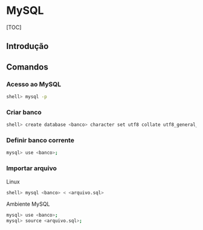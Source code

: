 # MySQL

[TOC]

## Introdução

## Comandos

### Acesso ao MySQL

```sh
shell> mysql -p
```

### Criar banco

```sh
shell> create database <banco> character set utf8 collate utf8_general_ci;
```

### Definir banco corrente

```sh
mysql> use <banco>;
```

### Importar arquivo

Linux

```sh
shell> mysql <banco> < <arquivo.sql>
```

Ambiente MySQL

```sh
mysql> use <banco>;
mysql> source <arquivo.sql>;
```
